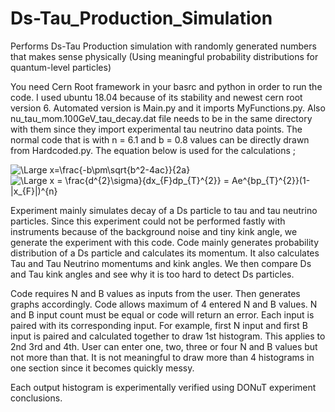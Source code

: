 # Ds-Tau_Production_Simulation
Performs Ds-Tau Production simulation with randomly generated numbers that makes sense physically (Using meaningful probability distributions for quantum-level particles)

You need Cern Root framework in your basrc and python in order to run the code. I used ubuntu 18.04 because of its stability and newest cern root version 6. Automated version is Main.py and it imports MyFunctions.py. Also nu_tau_mom.100GeV_tau_decay.dat file needs to be in the same directory with them since they import experimental tau neutrino data points. The normal code that is with n = 6.1 and b = 0.8 values can be directly drawn from Hardcoded.py. The equation below is used for the calculations ;

<img src="https://latex.codecogs.com/svg.latex?\Large&space;x=\frac{-b\pm\sqrt{b^2-4ac}}{2a}" title="\Large x=\frac{-b\pm\sqrt{b^2-4ac}}{2a}" />

<img src="https://latex.codecogs.com/svg.latex?\Large&space;x = \frac{d^{2}\sigma}{dx_{F}dp_{T}^{2}} = Ae^{bp_{T}^{2}}(1-|x_{F}|)^{n}" title="\Large x = \frac{d^{2}\sigma}{dx_{F}dp_{T}^{2}} = Ae^{bp_{T}^{2}}(1-|x_{F}|)^{n}" />

Experiment mainly simulates decay of a Ds particle to tau and tau neutrino particles. Since this experiment could not be performed fastly with instruments because of the background noise and tiny kink angle, we generate the experiment with this code. Code mainly generates probability distribution of a Ds particle and calculates its momentum. It also calculates Tau and Tau Neutrino momentums and kink angles. We then compare Ds and Tau kink angles and see why it is too hard to detect Ds particles.

Code requires N and B values as inputs from the user. Then generates graphs accordingly. Code allows maximum of 4 entered N and B values. N and B input count must be equal or code will return an error. Each input is paired with its corresponding input. For example, first N input and first B input is paired and calculated together to draw 1st histogram. This applies to 2nd 3rd and 4th. User can enter one, two, three or four N and B values but not more than that. It is not meaningful to draw more than 4 histograms in one section since it becomes quickly messy.

Each output histogram is experimentally verified using DONuT experiment conclusions.
